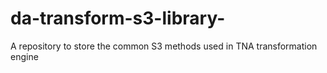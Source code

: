 # da-transform-s3-library-
A repository to store the common S3 methods used in TNA transformation engine
